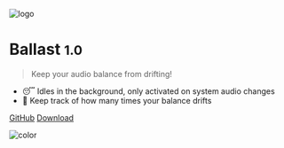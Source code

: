 ![logo](https://raw.githubusercontent.com/jamsinclair/ballast/master/ballast/Assets.xcassets/AppIcon.appiconset/ballast-app-icon-512.png)

# Ballast <small>1.0</small>

> Keep your audio balance from drifting!

* 😴 Idles in the background, only activated on system audio changes
* 📝 Keep track of how many times your balance drifts

[GitHub](https://github.com/jamsinclair/ballast/)
[Download](https://github.com/jamsinclair/ballast/releases/latest)

![color](#E9F2F9)